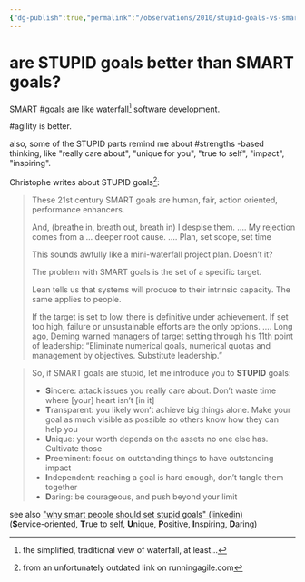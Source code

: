 ```yaml
---
{"dg-publish":true,"permalink":"/observations/2010/stupid-goals-vs-smart-goals/","title":"are STUPID goals better than SMART goals?","created":"2010-04-08"}
---
```


# are STUPID goals better than SMART goals?

SMART #goals are like waterfall[^1] software development.

#agility is better.

also, some of the STUPID parts remind me about #strengths -based thinking, like "really care about", "unique for you", "true to self", "impact", "inspiring".

Christophe writes about STUPID goals[^2]: 

> These 21st century SMART goals are human, fair, action oriented, performance enhancers.
> 
> And, (breathe in, breath out, breath in) I despise them.
> ....
> My rejection comes from a ... deeper root cause.
> ....
> Plan, set scope, set time
> 
> This sounds awfully like a mini-waterfall project plan. Doesn’t it? 
> 
> The problem with SMART goals is the set of a specific target. 
> 
> Lean tells us that systems will produce to their intrinsic capacity. The same applies to people. 
> 
> If the target is set to low, there is definitive under achievement. If set too high, failure or unsustainable efforts are the only options.
….
> Long ago, Deming warned managers of target setting through his 11th point of leadership: “Eliminate numerical goals, numerical quotas and management by objectives. Substitute leadership.”

>So, if SMART goals are stupid, let me introduce you to **STUPID** goals:
>
> -   **S**incere: attack issues you really care about. Don’t waste time where \[your] heart isn’t \[in it]
> -   **T**ransparent: you likely won’t achieve big things alone. Make your goal as much visible as possible so others know how they can help you 
> -   **U**nique: your worth depends on the assets no one else has. Cultivate those 
> -   **P**reeminent: focus on outstanding things to have outstanding impact 
> -   **I**ndependent: reaching a goal is hard enough, don’t tangle them together 
> -   **D**aring: be courageous, and push beyond your limit

see also ["why smart people should set stupid goals" (linkedin)](https://www.linkedin.com/pulse/why-smart-people-should-set-stupid-goals-tal-granite/)   
(**S**ervice-oriented, **T**rue to self, **U**nique, **P**ositive, **I**nspiring, **D**aring)

[^1]: the simplified, traditional view of waterfall, at least...
[^2]: from an unfortunately outdated link on runningagile.com